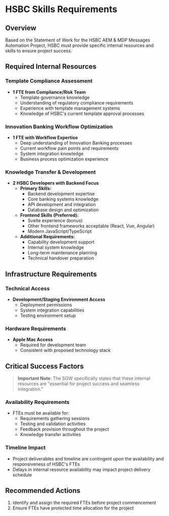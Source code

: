 # HSBC Skills Requirements

## Overview
Based on the Statement of Work for the HSBC AEM & MDP Messages Automation Project, HSBC must provide specific internal resources and skills to ensure project success.

## Required Internal Resources

### Template Compliance Assessment
- **1 FTE from Compliance/Risk Team**
  - Template governance knowledge
  - Understanding of regulatory compliance requirements
  - Experience with template management systems
  - Knowledge of HSBC's current template approval processes

### Innovation Banking Workflow Optimization
- **1 FTE with Workflow Expertise**
  - Deep understanding of Innovation Banking processes
  - Current workflow pain points and requirements
  - System integration knowledge
  - Business process optimization experience

### Knowledge Transfer & Development
- **2 HSBC Developers with Backend Focus**
  - **Primary Skills:**
    - Backend development expertise
    - Core banking systems knowledge
    - API development and integration
    - Database design and optimization
  - **Frontend Skills (Preferred):**
    - Svelte experience (bonus)
    - Other frontend frameworks acceptable (React, Vue, Angular)
    - Modern JavaScript/TypeScript
  - **Additional Requirements:**
    - Capability development support
    - Internal system knowledge
    - Long-term maintenance planning
    - Technical handover preparation

## Infrastructure Requirements

### Technical Access
- **Development/Staging Environment Access**
  - Deployment permissions
  - System integration capabilities
  - Testing environment setup

### Hardware Requirements
- **Apple Mac Access**
  - Required for development team
  - Consistent with proposed technology stack

## Critical Success Factors

> **Important Note**: The SOW specifically states that these internal resources are "essential for project success and seamless integration."

### Availability Requirements
- FTEs must be available for:
  - Requirements gathering sessions
  - Testing and validation activities
  - Feedback provision throughout the project
  - Knowledge transfer activities

### Timeline Impact
- Project deliverables and timeline are contingent upon the availability and responsiveness of HSBC's FTEs
- Delays in internal resource availability may impact project delivery schedule

## Recommended Actions
1. Identify and assign the required FTEs before project commencement
2. Ensure FTEs have protected time allocation for the project